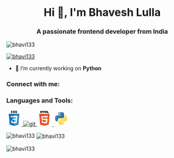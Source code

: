 <h1 align="center">Hi 👋, I'm Bhavesh Lulla</h1>
<h3 align="center">A passionate frontend developer from India</h3>

<p align="left"> <img src="https://komarev.com/ghpvc/?username=bhavi133&label=Profile%20views&color=0e75b6&style=flat" alt="bhavi133" /> </p>

<p align="left"> <a href="https://github.com/ryo-ma/github-profile-trophy"><img src="https://github-profile-trophy.vercel.app/?username=bhavi133" alt="bhavi133" /></a> </p>

- 🔭 I’m currently working on **Python**

<h3 align="left">Connect with me:</h3>
<p align="left">
</p>

<h3 align="left">Languages and Tools:</h3>
<p align="left"><a href="https://www.w3schools.com/css/" target="_blank" rel="noreferrer"> <img src="https://raw.githubusercontent.com/devicons/devicon/master/icons/css3/css3-original-wordmark.svg" alt="css3" width="40" height="40"/> </a> <a href="https://git-scm.com/" target="_blank" rel="noreferrer"> <img src="https://www.vectorlogo.zone/logos/git-scm/git-scm-icon.svg" alt="git" width="40" height="40"/> </a> <a href="https://www.w3.org/html/" target="_blank" rel="noreferrer"> <img src="https://raw.githubusercontent.com/devicons/devicon/master/icons/html5/html5-original-wordmark.svg" alt="html5" width="40" height="40"/> </a> <a href="https://www.python.org" target="_blank" rel="noreferrer"> <img src="https://raw.githubusercontent.com/devicons/devicon/master/icons/python/python-original.svg" alt="python" width="40" height="40"/> </a> </p>

<p><img align="left" src="https://github-readme-stats.vercel.app/api/top-langs?username=bhavi133&show_icons=true&locale=en&layout=compact" alt="bhavi133" /></p>

<p>&nbsp;<img align="center" src="https://github-readme-stats.vercel.app/api?username=bhavi133&show_icons=true&locale=en" alt="bhavi133" /></p>

<p><img align="center" src="https://github-readme-streak-stats.herokuapp.com/?user=bhavi133&" alt="bhavi133" /></p>

